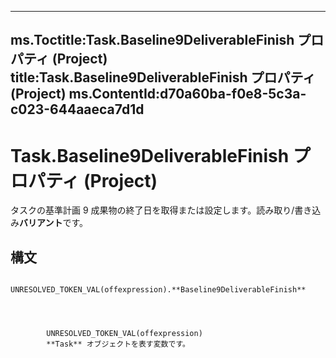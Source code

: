 

---
ms.Toctitle:Task.Baseline9DeliverableFinish プロパティ (Project)
title:Task.Baseline9DeliverableFinish プロパティ (Project)
ms.ContentId:d70a60ba-f0e8-5c3a-c023-644aaeca7d1d
---
# Task.Baseline9DeliverableFinish プロパティ (Project)




タスクの基準計画 9 成果物の終了日を取得または設定します。読み取り/書き込み**バリアント**です。

## 構文

            UNRESOLVED_TOKEN_VAL(offexpression).**Baseline9DeliverableFinish**




            UNRESOLVED_TOKEN_VAL(offexpression)
            **Task** オブジェクトを表す変数です。




